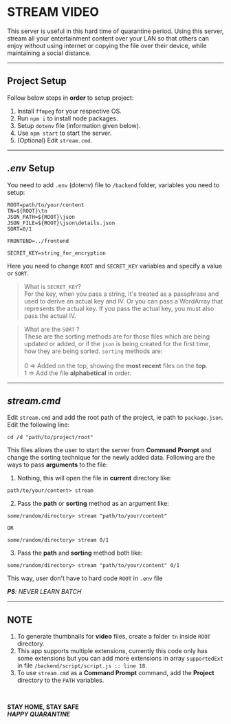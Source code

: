 # STREAM VIDEO

This server is useful in this hard time of quarantine period. Using this server, stream all your entertainment content over your LAN so that others can enjoy without using internet or copying the file over their device, while maintaining a social distance.

---

## Project Setup

Follow below steps in **order** to setup project:

1. Install `ffmpeg` for your respective OS.
2. Run `npm i` to install node packages.
3. Setup `dotenv` file (information given below).
4. Use `npm start` to start the server.
5. (Optional) Edit `stream.cmd`.

---

## _.env_ Setup

You need to add `.env` (dotenv) file to `/backend` folder, variables you need to setup:

```
ROOT=path/to/your/content
TN=${ROOT}\tn
JSON_PATH=${ROOT}\json
JSON_FILE=${ROOT}\json\details.json
SORT=0/1

FRONTEND=../frontend

SECRET_KEY=string_for_encryption
```

Here you need to change `ROOT` and `SECRET_KEY` variables and specify a value or `SORT`. <br>

> What is `SECRET_KEY`?<br>
> For the key, when you pass a string, it's treated as a passphrase and used to derive an actual key and IV. Or you can pass a WordArray that represents the actual key. If you pass the actual key, you must also pass the actual IV.

> What are the `SORT` ?<br>
> These are the sorting methods are for those files which are being updated or added, or if the `json` is being created for the first time, how they are being sorted. `sorting` methods are:<br><br>
> 0 => Added on the top, showing the **most recent** files on the **top**.<br>
> 1 => Add the file **alphabetical** in order.<br>

---

## _stream.cmd_

Edit `stream.cmd` and add the root path of the project, ie path to `package.json`. Edit the following line:

```
cd /d "path/to/project/root"
```

This files allows the user to start the server from **Command Prompt** and change the sorting technique for the newly added data. Following are the ways to pass **arguments** to the file:

1. Nothing, this will open the file in **current** directory like:

```
path/to/your/content> stream
```

2. Pass the **path** or **sorting** method as an argument like:

```
some/random/directory> stream "path/to/your/content"

OR

some/random/directory> stream 0/1
```

3. Pass the **path** and **sorting** method both like:

```
some/random/directory> stream "path/to/your/content" 0/1
```

This way, user don't have to hard code `ROOT` in `.env` file

_**PS**: NEVER LEARN BATCH_

---

## NOTE

1. To generate thumbnails for **video** files, create a folder `tn` inside `ROOT` directory.
2. This app supports multiple extensions, currently this code only has some extensions but you can add more extensions in array `supportedExt` in file `/backend/script/script.js :: line 18`.
3. To use `stream.cmd` as a **Command Prompt** command, add the **Project** directory to the `PATH` variables.

</br>

**STAY HOME, STAY SAFE** </br>
**_HAPPY QUARANTINE_**
